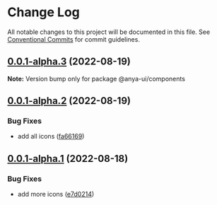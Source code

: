 # Change Log

All notable changes to this project will be documented in this file.
See [Conventional Commits](https://conventionalcommits.org) for commit guidelines.

## [0.0.1-alpha.3](https://github.com/qubitsky/anya-ui/compare/v0.0.1-alpha.2...v0.0.1-alpha.3) (2022-08-19)

**Note:** Version bump only for package @anya-ui/components





## [0.0.1-alpha.2](https://github.com/qubitsky/anya-ui/compare/v0.0.1-alpha.1...v0.0.1-alpha.2) (2022-08-19)


### Bug Fixes

* add all icons ([fa66169](https://github.com/qubitsky/anya-ui/commit/fa66169215815f57b77c167609e6e0961efef72b))





## [0.0.1-alpha.1](https://github.com/qubitsky/anya-ui/compare/v0.0.1-alpha.0...v0.0.1-alpha.1) (2022-08-18)


### Bug Fixes

* add more icons ([e7d0214](https://github.com/qubitsky/anya-ui/commit/e7d021490fa09906a81291b7496253f312be8933))
